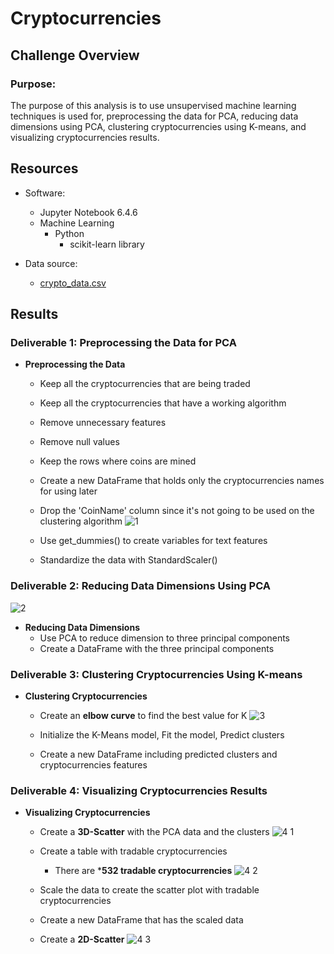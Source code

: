# Cryptocurrencies


## Challenge Overview

### Purpose:

   The purpose of this analysis is to use unsupervised machine learning techniques is used for, preprocessing the data for PCA, reducing data dimensions using PCA, 
clustering cryptocurrencies using K-means, and visualizing cryptocurrencies results.   
  
 
## Resources
- Software:
   - Jupyter Notebook 6.4.6
   - Machine Learning
      - Python 
         - scikit-learn library
   
- Data source: 
   - [crypto_data.csv](https://github.com/SYDsCorner/Cryptocurrencies/blob/main/Resources/crypto_data.csv)
   
   
## Results 

### Deliverable 1: Preprocessing the Data for PCA


- **Preprocessing the Data**
   - Keep all the cryptocurrencies that are being traded
   - Keep all the cryptocurrencies that have a working algorithm
   - Remove unnecessary features
   - Remove null values
   - Keep the rows where coins are mined
   - Create a new DataFrame that holds only the cryptocurrencies names for using later
   
   - Drop the 'CoinName' column since it's not going to be used on the clustering algorithm
   ![1](https://user-images.githubusercontent.com/89308251/147378534-24d99c63-ecca-486c-8af5-7dc44f0fe1ae.jpg)
   
   - Use get_dummies() to create variables for text features
   - Standardize the data with StandardScaler()

### Deliverable 2: Reducing Data Dimensions Using PCA

![2](https://user-images.githubusercontent.com/89308251/147378810-f4b7b8e6-43ba-41ce-92cc-11bee6609db1.jpg)

- **Reducing Data Dimensions**
   - Use PCA to reduce dimension to three principal components
   - Create a DataFrame with the three principal components
 
### Deliverable 3: Clustering Cryptocurrencies Using K-means

- **Clustering Cryptocurrencies**
   - Create an **elbow curve** to find the best value for K
   ![3](https://user-images.githubusercontent.com/89308251/147378831-b1b531e2-88d7-4e07-9703-a5666ca2c81f.jpg)
   
   - Initialize the K-Means model, Fit the model, Predict clusters
   - Create a new DataFrame including predicted clusters and cryptocurrencies features

### Deliverable 4: Visualizing Cryptocurrencies Results 

- **Visualizing Cryptocurrencies**
   - Create a **3D-Scatter** with the PCA data and the clusters
   ![4 1](https://user-images.githubusercontent.com/89308251/147378865-0833652b-6379-4548-aa55-8b4a4debf139.jpg)
   
   - Create a table with tradable cryptocurrencies
      - There are ***532 tradable cryptocurrencies**
   ![4 2](https://user-images.githubusercontent.com/89308251/147378876-4220d4d1-de8b-495e-9b04-08506c22423f.jpg)
   
   - Scale the data to create the scatter plot with tradable cryptocurrencies
   - Create a new DataFrame that has the scaled data
   - Create a **2D-Scatter** 
   ![4 3](https://user-images.githubusercontent.com/89308251/147378894-bb695bbe-e82f-4fee-b0d1-be21f1ec8a32.png)


